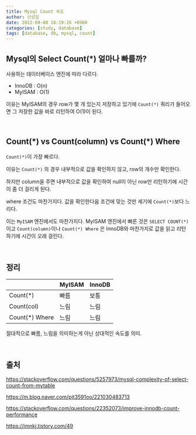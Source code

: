 ```yaml
---
title: Mysql Count 속도
author: 신성일
date: 2022-09-08 18:19:26 +0900
categories: [study, database]
tags: [database, db, mysql, count]
---
```




## **Mysql의 Select Count(\*) 얼마나 빠를까?**

사용하는 데이터베이스 엔진에 따라 다르다.

- InnoDB : O(n)
- MyISAM : O(1)

이유는 MyISAM의 경우 row가 몇 개 있는지 저장하고 있기에 `Count(*)` 쿼리가 들어오면 그 저장한 값을 바로 리턴하여 O(1)이 된다.

<br/>

## **Count(\*) vs Count(column) vs Count(\*) Where** 

`Count(*)`이 가장 빠르다.

이유는 `Count(*)` 의 경우 내부적으로 값을 확인하지 않고, row의 개수만 확인한다.

하지만 column을 주면 내부적으로 값을 확인하여 null이 아닌 row만 리턴하기에 시간이 좀 더 걸리게 된다.

where 조건도 마찬가지다. 값을 확인한다음 조건에 맞는 것만 세기에 `Count(*)`보다 느리다.

이는 `MyISAM` 엔진에서도 마찬가지다. MyISAM 엔진에서 빠른 것은 `SELECT COUNT(*)`이고 `Count(column)`이나 `Count(*) Where` 은 InnoDB와 마찬가지로 값을 읽고 리턴하기에 시간이 오래 걸린다.

<br/>

## **정리**

|                | MyISAM | InnoDB |
| -------------- | ------ | ------ |
| Count(*)       | 빠름   | 보통   |
| Count(col)     | 느림   | 느림   |
| Count(*) Where | 느림   | 느림   |

절대적으로 빠름, 느림을 의미하는게 아닌 상대적인 속도를 의미.

<br/>



## **출처**

https://stackoverflow.com/questions/5257973/mysql-complexity-of-select-count-from-mytable

https://m.blog.naver.com/pjt3591oo/221030483713

https://stackoverflow.com/questions/22352073/improve-innodb-count-performance

https://imnkj.tistory.com/49
